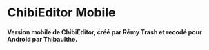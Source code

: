 # ChibiEditor Mobile
#### Version mobile de ChibiEditor, créé par Rémy Trash et recodé pour Android par Thibaulthe.
